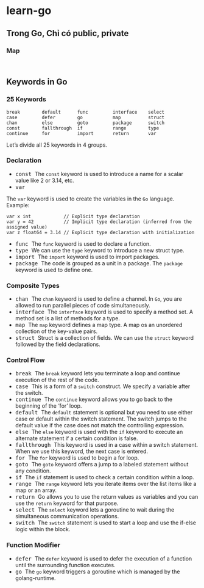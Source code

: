 # learn-go
Trong Go, Chỉ có public, private 
- 



### Map
```go



```

## Keywords in Go
### 25 Keywords
```
break        default      func         interface    select
case         defer        go           map          struct
chan         else         goto         package      switch
const        fallthrough  if           range        type
continue     for          import       return       var
```
Let’s divide all 25 keywords in 4 groups.
### Declaration
* <kbd> const </kbd>
The `const` keyword is used to introduce a name for a scalar value like 2 or 3.14, etc.
* <kbd> var </kbd>

The `var` keyword is used to create the variables in the `Go` language.
Example:
```
var x int            // Explicit type declaration
var y = 42           // Implicit type declaration (inferred from the assigned value)
var z float64 = 3.14 // Explicit type declaration with initialization
```
* <kbd> func </kbd>
The `func` keyword is used to declare a function.
* <kbd> type </kbd>
We can use the `type` keyword to introduce a new struct type.
* <kbd> import </kbd>
The `import` keyword is used to import packages.
* <kbd> package </kbd>
The code is grouped as a unit in a package. The `package` keyword is used to define one.
### Composite Types

* <kbd> chan </kbd>
The `chan` keyword is used to define a channel. In `Go`, you are allowed to run parallel pieces of code simultaneously.
* <kbd> interface </kbd>
The `interface` keyword is used to specify a method set. A method set is a list of methods for a type.
* <kbd> map </kbd>
The `map` keyword defines a map type. A map os an unordered collection of the key-value pairs.
* <kbd> struct </kbd>
Struct is a collection of fields. We can use the `struct` keyword followed by the field declarations.
### Control Flow

* <kbd> break </kbd>
The `break` keyword lets you terminate a loop and continue execution of the rest of the code.
* <kbd> case </kbd> 
This is a form of a `switch` construct. We specify a variable after the switch.
* <kbd> continue </kbd>
The `continue` keyword allows you to go back to the beginning of the ‘for’ loop.
* <kbd> default </kbd>
The `default` statement is optional but you need to use either case or default within the switch statement. 
The switch jumps to the default value if the case does not match the controlling expression.
* <kbd> else </kbd>
The `else` keyword is used with the `if` keyword to execute an alternate statement if a certain condition is false.
* <kbd> fallthrough </kbd>
This keyword is used in a case within a switch statement. When we use this keyword, the next case is entered.
* <kbd> for </kbd>
The `for` keyword is used to begin a for loop.
* <kbd> goto </kbd>
The `goto` keyword offers a jump to a labeled statement without any condition.
* <kbd> if </kbd>
The `if` statement is used to check a certain condition within a loop.
* <kbd> range </kbd>
The `range` keyword lets you iterate items over the list items like a map or an array.
* <kbd> return </kbd>
Go allows you to use the return values as variables and you can use the `return` keyword for that purpose.
* <kbd> select </kbd>
The `select` keyword lets a goroutine to wait during the simultaneous communication operations.
* <kbd> switch </kbd>
The `switch` statement is used to start a loop and use the if-else logic within the block.
### Function Modifier

* <kbd> defer </kbd>
The `defer` keyword is used to defer the execution of a function until the surrounding function executes.
* <kbd> go </kbd>
The `go` keyword triggers a goroutine which is managed by the golang-runtime.


